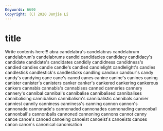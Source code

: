 ```yaml
---
Keywords: 6600
Copyright: (C) 2020 Junjie Li
---
```


# title

Write contents here!!!
abra 
candelabra's 
candelabras
candelabrum 
candelabrum's 
candelabrums 
candid 
candidacies 
candidacy 
candidacy's 
candidate 
candidate's 
candidates
candidly 
candidness 
candidness's 
candied 
candies 
candle 
candle's 
candled 
candlelight 
candlelight's
candles 
candlestick 
candlestick's 
candlesticks 
candling 
candour 
candour's 
candy 
candy's 
candying
cane 
cane's 
caned 
canes 
canine 
canine's 
canines 
caning 
canister 
canister's
canisters 
canker 
canker's 
cankered 
cankering 
cankerous 
cankers 
cannabis 
cannabis's 
cannabises
canned 
canneries 
cannery 
cannery's 
cannibal 
cannibal's 
cannibalise 
cannibalised 
cannibalises 
cannibalising
cannibalism 
cannibalism's 
cannibalistic 
cannibals 
cannier 
canniest 
cannily 
canniness 
canniness's 
canning
cannon 
cannon's 
cannonade 
cannonade's 
cannonaded 
cannonades 
cannonading 
cannonball 
cannonball's 
cannonballs
cannoned 
cannoning 
cannons 
cannot 
canny 
canoe 
canoe's 
canoed 
canoeing 
canoeist
canoeist's 
canoeists 
canoes 
canon 
canon's 
canonical 
canonisation 
